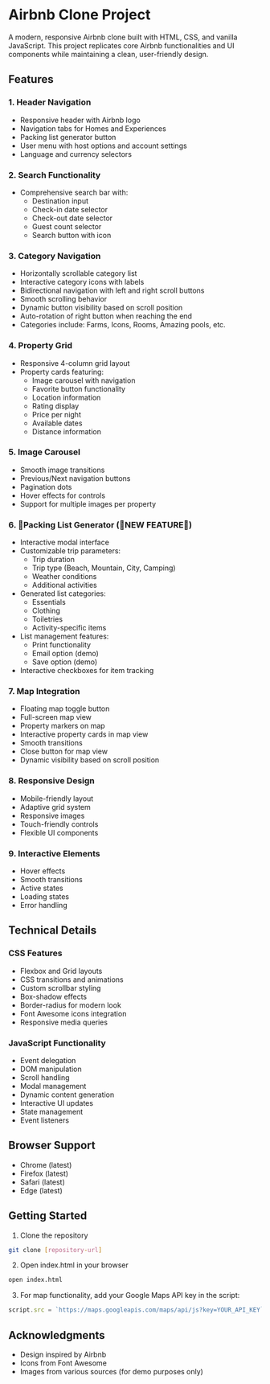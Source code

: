 # Airbnb Clone Project

A modern, responsive Airbnb clone built with HTML, CSS, and vanilla JavaScript. This project replicates core Airbnb functionalities and UI components while maintaining a clean, user-friendly design.

## Features

### 1. Header Navigation
- Responsive header with Airbnb logo
- Navigation tabs for Homes and Experiences
- Packing list generator button
- User menu with host options and account settings
- Language and currency selectors

### 2. Search Functionality
- Comprehensive search bar with:
  - Destination input
  - Check-in date selector
  - Check-out date selector
  - Guest count selector
  - Search button with icon

### 3. Category Navigation
- Horizontally scrollable category list
- Interactive category icons with labels
- Bidirectional navigation with left and right scroll buttons
- Smooth scrolling behavior
- Dynamic button visibility based on scroll position
- Auto-rotation of right button when reaching the end
- Categories include: Farms, Icons, Rooms, Amazing pools, etc.

### 4. Property Grid
- Responsive 4-column grid layout
- Property cards featuring:
  - Image carousel with navigation
  - Favorite button functionality
  - Location information
  - Rating display
  - Price per night
  - Available dates
  - Distance information

### 5. Image Carousel
- Smooth image transitions
- Previous/Next navigation buttons
- Pagination dots
- Hover effects for controls
- Support for multiple images per property

### 6. 🎒Packing List Generator (🌟NEW FEATURE🌟) 
- Interactive modal interface
- Customizable trip parameters:
  - Trip duration
  - Trip type (Beach, Mountain, City, Camping)
  - Weather conditions
  - Additional activities
- Generated list categories:
  - Essentials
  - Clothing
  - Toiletries
  - Activity-specific items
- List management features:
  - Print functionality
  - Email option (demo)
  - Save option (demo)
- Interactive checkboxes for item tracking

### 7. Map Integration
- Floating map toggle button
- Full-screen map view
- Property markers on map
- Interactive property cards in map view
- Smooth transitions
- Close button for map view
- Dynamic visibility based on scroll position

### 8. Responsive Design
- Mobile-friendly layout
- Adaptive grid system
- Responsive images
- Touch-friendly controls
- Flexible UI components

### 9. Interactive Elements
- Hover effects
- Smooth transitions
- Active states
- Loading states
- Error handling

## Technical Details

### CSS Features
- Flexbox and Grid layouts
- CSS transitions and animations
- Custom scrollbar styling
- Box-shadow effects
- Border-radius for modern look
- Font Awesome icons integration
- Responsive media queries

### JavaScript Functionality
- Event delegation
- DOM manipulation
- Scroll handling
- Modal management
- Dynamic content generation
- Interactive UI updates
- State management
- Event listeners

## Browser Support
- Chrome (latest)
- Firefox (latest)
- Safari (latest)
- Edge (latest)

## Getting Started

1. Clone the repository
```bash
git clone [repository-url]
```

2. Open index.html in your browser
```bash
open index.html
```

3. For map functionality, add your Google Maps API key in the script:
```javascript
script.src = `https://maps.googleapis.com/maps/api/js?key=YOUR_API_KEY`;
```

## Acknowledgments
- Design inspired by Airbnb
- Icons from Font Awesome
- Images from various sources (for demo purposes only) 
